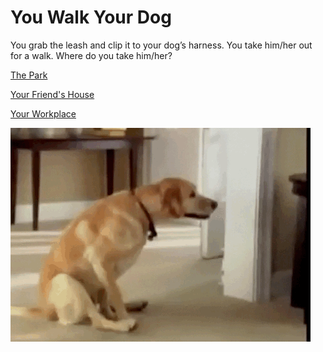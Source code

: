 # You Walk Your Dog

You grab the leash and clip it to your dog’s harness. You take him/her out for a walk. Where do you take him/her?

[The Park](park.md)

[Your Friend's House](friendsHouse.md)

[Your Workplace](workplace.md)

![dog](dog.gif)